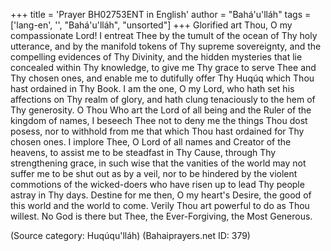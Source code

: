 +++
title = 'Prayer BH02753ENT in English'
author = "Bahá'u'lláh"
tags = ['lang-en', '', "Bahá'u'lláh", "unsorted"]
+++
Glorified art Thou, O my compassionate Lord!  I entreat Thee by the tumult of the ocean of Thy holy utterance, and by the manifold tokens of Thy supreme sovereignty, and the compelling evidences of Thy Divinity, and the hidden mysteries that lie concealed within Thy knowledge, to give me Thy grace to serve Thee and Thy chosen ones, and enable me to dutifully offer Thy Huqúq which Thou hast ordained in Thy Book.
I am the one, O my Lord, who hath set his affections on Thy realm of glory, and hath clung tenaciously to the hem of Thy generosity.  O Thou Who art the Lord of all being and the Ruler of the kingdom of names, I beseech Thee not to deny me the things Thou dost posess, nor to withhold from me that which Thou hast ordained for Thy chosen ones.
I implore Thee, O Lord of all names and Creator of the heavens, to assist me to be steadfast in Thy Cause, through Thy strengthening grace, in such wise that the vanities of the world may not suffer me to be shut out as by a veil, nor to be hindered by the violent commotions of the wicked-doers who have risen up to lead Thy people astray in Thy days.  Destine for me then, O my heart's Desire, the good of this world and the world to come.  Verily Thou art powerful to do as Thou willest.  No God is there but Thee, the Ever-Forgiving, the Most Generous.

(Source category: Huqúqu'lláh)
(Bahaiprayers.net ID: 379)
